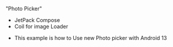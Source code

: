 "Photo Picker" 
* JetPack Compose
* Coil for image Loader
 - This example is how to Use new Photo picker with Android 13
